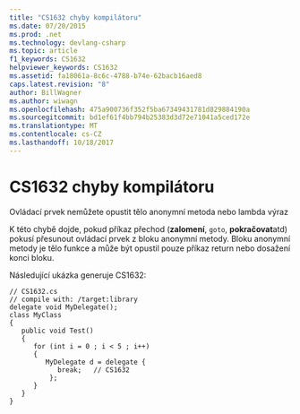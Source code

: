 ```yaml
---
title: "CS1632 chyby kompilátoru"
ms.date: 07/20/2015
ms.prod: .net
ms.technology: devlang-csharp
ms.topic: article
f1_keywords: CS1632
helpviewer_keywords: CS1632
ms.assetid: fa18061a-8c6c-4788-b74e-62bacb16aed8
caps.latest.revision: "8"
author: BillWagner
ms.author: wiwagn
ms.openlocfilehash: 475a900736f352f5ba67349431781d829884190a
ms.sourcegitcommit: bd1ef61f4bb794b25383d3d72e71041a5ced172e
ms.translationtype: MT
ms.contentlocale: cs-CZ
ms.lasthandoff: 10/18/2017
---
```

# <a name="compiler-error-cs1632"></a>CS1632 chyby kompilátoru
Ovládací prvek nemůžete opustit tělo anonymní metoda nebo lambda výraz  
  
 K této chybě dojde, pokud příkaz přechod (**zalomení**, `goto`, **pokračovat**atd) pokusí přesunout ovládací prvek z bloku anonymní metody. Bloku anonymní metody je tělo funkce a může být opustil pouze příkaz return nebo dosažení konci bloku.  
  
 Následující ukázka generuje CS1632:  
  
```  
// CS1632.cs  
// compile with: /target:library  
delegate void MyDelegate();  
class MyClass  
{  
   public void Test()  
   {        
      for (int i = 0 ; i < 5 ; i++)  
      {  
         MyDelegate d = delegate {  
            break;   // CS1632  
          };          
      }  
   }  
}  
```
